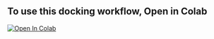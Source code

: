 

## To use this docking workflow, Open in Colab

[![Open In Colab](https://colab.research.google.com/assets/colab-badge.svg)](https://github.com/quantaosun/Autodock_vina_online/blob/main/Free_Cloud_Docking.ipynb)





